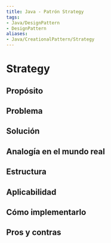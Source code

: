 ```yaml
---
title: Java - Patrón Strategy
tags:  
- Java/DesignPattern
- DesignPattern
aliases:
- Java/CreationalPattern/Strategy
---
```


# Strategy

## Propósito



## Problema



## Solución



## Analogía en el mundo real



## Estructura



## Aplicabilidad



## Cómo implementarlo



## Pros y contras



